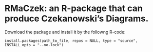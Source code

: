 # RMaCzek: an R-package that can produce Czekanowski’s Diagrams.

Download the package and install it by the followng R-code:
```
install.packages(path_to_file, repos = NULL, type = "source", INSTALL_opts = "--no-lock")
```
